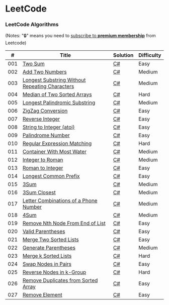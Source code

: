LeetCode
========

### LeetCode Algorithms

(Notes: ":lock:" means you need to [subscribe to **premium membership**](https://leetcode.com/subscribe/) from Leetcode)

| # | Title | Solution | Difficulty |
|---| ----- | -------- | ---------- |
|001|[Two Sum](https://leetcode.com/problems/two-sum/) | [C#](./Algorithms/TwoSum.cs)|Easy|
|002|[Add Two Numbers](https://leetcode.com/problems/add-two-numbers/) | [C#](./Algorithms/AddTwoNumbers.cs)|Medium|
|003|[Longest Substring Without Repeating Characters](https://leetcode.com/problems/longest-substring-without-repeating-characters/) | [C#](./Algorithms/LengthOfLongestSubstring.cs)|Medium|
|004|[Median of Two Sorted Arrays](https://leetcode.com/problems/median-of-two-sorted-arrays/) | [C#](./Algorithms/FindMedianSortedArrays.cs) |Hard|
|005|[Longest Palindromic Substring](https://leetcode.com/problems/longest-palindromic-substring/) | [C#](./Algorithms/LongestPalindromicSubstring.cs)|Medium|
|006|[ZigZag Conversion](https://leetcode.com/problems/zigzag-conversion/) | [C#](./Algorithms/ZigZagConversion.cs)|Easy|
|007|[Reverse Integer](https://leetcode.com/problems/reverse-integer/) | [C#](./Algorithms/ReverseInteger.cs)|Easy|
|008|[String to Integer (atoi)](https://leetcode.com/problems/string-to-integer-atoi/) | [C#](./Algorithms/StringtoInteger_atoi.cs)|Easy|
|009|[Palindrome Number](https://leetcode.com/problems/palindrome-number/) | [C#](./Algorithms/PalindromeNumber.cs)|Easy|
|010|[Regular Expression Matching](https://leetcode.com/problems/regular-expression-matching/) | [C#](./Algorithms/RegularExpressionMatching.cs)|Hard|
|011|[Container With Most Water](https://leetcode.com/problems/container-with-most-water/) | [C#](./Algorithms/ContainerWithMostWater.cs)|Medium|
|012|[Integer to Roman](https://leetcode.com/problems/integer-to-roman/) | [C#](./Algorithms/IntegertoRoman.cs)|Medium|
|013|[Roman to Integer](https://leetcode.com/problems/roman-to-integer/) | [C#](./Algorithms/RomantoInteger.cs)|Easy|
|014|[Longest Common Prefix](https://leetcode.com/problems/longest-common-prefix/) | [C#](./Algorithms/LongestCommonPrefix.cs)|Easy|
|015|[3Sum](https://leetcode.com/problems/3sum/) | [C#](./Algorithms/3Sum.cs)|Medium|
|016|[3Sum Closest](https://leetcode.com/problems/3sum-closest/) | [C#](./Algorithms/3SumClosest.cs)|Medium|
|017|[Letter Combinations of a Phone Number](https://leetcode.com/problems/letter-combinations-of-a-phone-number/) | [C#](./Algorithms/LetterCombinationsofaPhoneNumber.cs)|Medium|
|018|[4Sum](https://leetcode.com/problems/4sum/) | [C#](./Algorithms/4Sum.cs)|Medium|
|019|[Remove Nth Node From End of List](https://leetcode.com/problems/remove-nth-node-from-end-of-list/) | [C#](./Algorithms/RemoveNthNodeFromEndofList.cs)|Easy|
|020|[Valid Parentheses](https://leetcode.com/problems/valid-parentheses/) | [C#](./Algorithms/ValidParentheses.cs)|Easy|
|021|[Merge Two Sorted Lists](https://leetcode.com/problems/merge-two-sorted-lists/) | [C#](./Algorithms/MergeTwoSortedLists.cs)|Easy|
|022|[Generate Parentheses](https://leetcode.com/problems/generate-parentheses/) | [C#](./Algorithms/GenerateParentheses.cs)|Medium|
|023|[Merge k Sorted Lists](https://leetcode.com/problems/merge-k-sorted-lists/) | [C#](./Algorithms/MergekSortedLists.cs)|Hard|
|024|[Swap Nodes in Pairs](https://leetcode.com/problems/swap-nodes-in-pairs/) | [C#](./Algorithms/SwapNodesinPairs.cs)|Easy|
|025|[Reverse Nodes in k-Group](https://leetcode.com/problems/reverse-nodes-in-k-group/) | [C#](./Algorithms/ReverseNodesink-Group.cs)|Hard|
|026|[Remove Duplicates from Sorted Array](https://leetcode.com/problems/remove-duplicates-from-sorted-array/) | [C#](./Algorithms/RemoveDuplicatesfromSortedArray.cs)|Easy|
|027|[Remove Element](https://leetcode.com/problems/remove-element/) | [C#](./Algorithms/RemoveElement.cs)|Easy|
